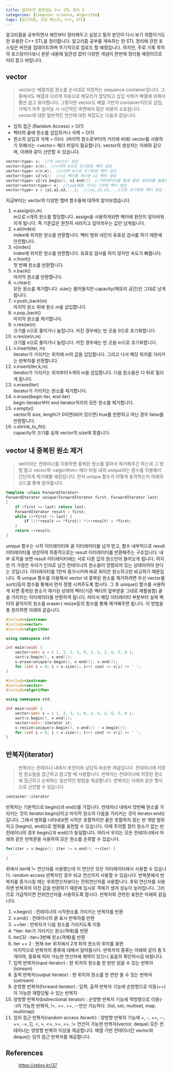 ```yaml
---
title: 알아두면 쓸모있는 C++ STL 정리 3
categories: [Computer science, Algorithm]
tags: [알고리즘, 코딩 테스트, C++, STL]
---
```


알고리즘을 공부하면서 예전부터 정리해두고 싶었고 필자 본인이 다시 보기 위함이기도 한 유용한 C++ STL을 정리합니다.
알고리즘 공부를 계속하는 한 STL 정리에 관한 포스팅은 버전을 업데이트하며 주기적으로 업로드 할 예정입니다. 하지만, 주로 기록 목적의 포스팅이다보니 본문 내용에 일관성 없이 다양한 개념이 한번에 정리될 예정이므로 미리 참고 바랍니다.

## vector
> vector는 배열처럼 원소를 순서대로 저장하는 sequence container입니다. 그 중에서도 배열과 다르게 자동으로 메모리가 할당되고 삽입 삭제가 배열에 비해서 훨씬 쉽고 용이합니다. 그렇지만 vector도 배열 기반의 container이므로 삽입, 삭제가 자주 일어날 시 시간적인 측면에서 많은 비용이 소요됩니다.  
vector에 대한 일반적인 연산에 대한 복잡도는 다음과 같습니다.
* 임의 접근 (Random Access) = O(1)
* 벡터의 끝에 원소를 삽입하거나 삭제 = O(1)
* 원소의 삽입과 삭제 = O(n)  (마지막 원소로부터의 거리에 비례)
vector를 사용하기 위해서는 \<vector> 헤더 파일이 필요합니다. vector의 생성자는 아래와 같으며, 아래와 같이 선언할 수 있습니다.  
```cpp
vector<type> v;  //빈 vector 생성
vector<type> v(n);  //n개의 0으로 초기화된 벡터 생성
vector<type> v(n,m);  //n개의 m으로 초기화된 벡터 생성
vector<type> v2(v1);  //v1 벡터를 복사한 v2 벡터 생성
vector<type> v2(v1.begin(), v1.end())  //이터레이터를 통해 범위 생성자를 활용한 벡터 생성, 이터레이터가 있는 다른 컨테이너의 대입도 가능
vector<vector<type>> v;  //type형을 가지는 2차원 벡터 생성
vector<type> v = {a1,a2,a3,...};  //{a1,a2,a3,...}으로 초기화된 벡터 생성
```
지금부터는 vector의 다양한 멤버 함수들에 대하여 알아보겠습니다.
1. v.assign(n,m)  
m으로 n개의 원소를 할당합니다. assign을 사용하게되면 벡터에 완전히 덮어씌워지게 됩니다. 즉 기존값은 완전히 사라지고 덮어씌우는 값만 남게됩니다.
2. v.at(index)  
index에 위치한 원소를 반환합니다. 벡터 범위 내인지 유효성 검사를 하기 때문에 안전합니다.
3. v[index]  
index에 위치한 원소를 반환합니다. 유효성 검사를 하지 않지만 속도가 빠릅니다.
4. v.front()  
첫 번째 원소를 반환합니다.
5. v.back()  
마지막 원소를 반환합니다.
6. v.clear()  
모든 원소를 제거합니다. size는 줄어들지만 capacity(메모리 공간)은 그대로 남게 됩니다.
7. v.push_back(m)  
마지막 원소 뒤에 원소 m을 삽입합니다.
8. v.pop_back()  
마지막 원소를 제거합니다.
9. v.resize(n)  
크기를 n으로 줄이거나 늘립니다. 커진 경우에는 빈 곳을 0으로 초기화합니다.
10. v.resize(n,m)  
크기를 n으로 줄이거나 늘립니다. 커진 경우에는 빈 곳을 m으로 초기화합니다.
11. v.insert(iter, m)  
iterator가 가리키는 위치에 m의 값을 삽입합니다. 그리고 나서 해당 위치를 가리키는 반복자를 반환합니다.
12. v.insert(iter,k,m)  
iterator가 가리키는 위치부터 k개의 m을 삽입합니다. 다음 원소들은 다 뒤로 밀리게 됩니다.
13. v.erase(iter)  
iterator가 가리키는 원소를 제거합니다.
14. v.erase(begin iter, end iter)  
begin iterator부터 end iterator까지의 모든 원소를 제거합니다.
15. v.empty()  
vector의 size, length가 0이면(비어 있으면) true를 반환하고 아닌 경우 false를 반환합니다.
16. v.shrink_to_fit()  
capacity의 크기를 실제 vector의 size에 맞춥니다.

## vector 내 중복된 원소 제거
> set이라는 컨테이너를 이용하면 중복된 원소를 알아서 제거해주긴 하는데 그 방법 말고 vector와 \<algorithm> 헤더 파일 내의 unique라는 함수를 이용해서 간단하게 제거해볼 예정입니다. 먼저 unique 함수가 어떻게 동작하는지 아래의 코드를 통해 알아봅시다.
```cpp
template <class ForwardIterator>
ForwardIterator unique(ForwardIterator first, ForwardIterator last)
{
    if (first == last) return last;
    ForwardIterator result = first;
    while (++first != last) {
        if (!(*result == *first)) *(++result) = *first;
    }
    return ++result;
}
```
unique 함수는 시작 이터레이터와 끝 이터레이터를 넘겨 받고, 함수 내부적으로 result 이터레이터를 생성하여 최종적으로는 result 이터레이터를 반환해주는 구조입니다. 내부 로직을 보면 result 이터레이터에는 서로 다른 값의 원소만이 들어오게 됩니다. 하지만 이 가정은 우리가 인자로 넘긴 컨테이너의 원소들이 정렬되어 있는 상태이어야 한다는 것입니다. 이터레이터를 1칸씩 증가시키며 바로 뒤이은 원소하고만 비교하기 때문입니다. 즉 unique 함수를 이용해서 vector 내 중복된 원소를 제거하려면 우선 vector를 sort()등의 함수를 통해서 먼저 정렬 시켜주도록 합시다. 그 후 unique() 함수를 사용하게 되면 중복된 원소가 제거된 상태의 벡터(기존 벡터의 앞부분을 그대로 재활용함) 끝을 가리키는 이터레이터를 반환하게 됩니다. 띠라서 해당 이터레이터 부분부터 실제 벡터의 끝까지의 원소를 erase나 resize등의 함수를 통해 제거해주면 됩니다. 이 방법을 총 정리하면 아래와 같습니다.  
  
```cpp
#include<iostream>
#include<vector>
#include<algorithm>

using namespace std;

int main(void) {
    vector<int> v = { 1, 3, 2, 1, 8, 3, 5, 2, 6, 5, 8 };
    sort(v.begin(), v.end());
    v.erase(unique(v.begin(), v.end()), v.end());
    for (int i = 0; i < v.size(); i++) cout << v[i] << ' ';
}
```
```cpp
#include<iostream>
#include<vector>
#include<algorithm>

using namespace std;

int main(void) {
    vector<int> v = { 1, 3, 2, 1, 8, 3, 5, 2, 6, 5, 8 };
    sort(v.begin(), v.end());
    vector<int>::iterator it;
    v.resize(unique(v.begin(), v.end()) - v.begin());
    for (int i = 0; i < v.size(); i++) cout << v[i] << ' ';
}
```

## 반복자(iterator)
> 반복자는 컨테이너 내에서 포인터와 상당히 비슷한 개념입니다. 컨테이너에 저장된 원소들을 접근하고 참고할 때 사용합니다. 반복자는 컨테이너에 저장된 원소에 접근하고 순회하는 일반적인 방법을 제공합니다. 반복자는 아래와 같은 형식으로 선언할 수 있습니다.
```cpp
container::iterator
```
반복자는 기본적으로 begin()과 end()를 가집니다. 컨테이너 내에서 첫번째 원소를 가리키는 것이 iterator.begin()이고 마지막 원소의 다음을 가리키는 것이 iterator.end()입니다. 그래서 범위를 나타내보면 시작은 포함하지만 끝은 포함하지 않는 반 개방 범위이고 [begin(), end())로 범위를 표현할 수 있습니다. 이때 주의할 점이 원소가 없는 빈 컨테이너의 경우 begin()과 end()가 동일합니다. 따라서 우리는 모든 컨테이너에서 아래와 같은 반복문을 사용하여 모든 원소를 순회할 수 있습니다.
```cpp
for(iter = v.begin(); iter != v.end(); ++iter) {
  ...
}
```
위에서 iter에 != 연산자를 사용했는데 이 연산은 모든 이터레이터에서 사용할 수 있습니다. random access 반복자인 경우 비교 연산까지 사용할 수 있습니다. 반복문에서 반복자를 증가시킬 때는 후위연산자보다는 전위연산자를 사용합니다. 후위 연산자를 사용하면 반복자의 이전 값을 반환하기 때문에 임시로 객체가 생겨 성능이 늦어집니다. 그러므로 가급적이면 전위연산자를 사용하도록 합시다. 반복자와 관련된 표현은 아래와 같습니다.
1. v.begin() : 컨테이너의 시작원소를 가리키는 반복자를 반환  
2. v.end() : 컨테이너의 끝 표시 반복자를 반환  
3. ++iter : 반복자가 다음 원소를 가리키도록 이동    
4. *iter: iter가 가리키는 원소(객체)를 반환  
5. iter[3] : iter+3번째 원소(객체)를 반환    
6. iter += 2 : 현재 iter 위치에서 2개 뒤의 원소의 위치를 표현   
마지막으로 반복자의 종류에 대해서 알아봅시다. 반복자의 종류는 아래와 같이 총 5개이며, 종류에 따라 가능한 연산자에 제약이 있으니 꼼꼼히 확인하시길 바랍니다.
1. 입력 반복자(input iterator) : 현 위치의 원소를 한 번만 읽을 수 있는 반복자 (istream)
2. 출력 반복자(output iterator) : 현 위치의 원소를 한 번만 쓸 수 있는 반복자 (ostream)
3. 순방향 반복자(forward iterator) : 입력, 출력 반복자 기능에 순방향으로 이동(++)이 가능한 재할당될 수 있는 반복자
4. 양방향 반복자(bidirectional iterator) : 순방향 반복자 기능에 역방향으로 이동(--)이 가능한 반복자, !=, ==, ++, --연산 가능하다. (list, set, multiset, map, multimap)
5. 임의 접근 반복자(random access iteraotr) : 양방향 반복자 기능에 +, -, ++, --, +=, -=, [], <, >, <=, >=, ==, != 연산이 가능한 반복자(vector, deque)
모든 컨테이너는 양방향 반복자 이상을 제공합니다. 배열 기반 컨테이너인 vector와 deque는 임의 접근 반복자를 제공합니다.

## References
> https://rebro.kr/37  
